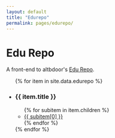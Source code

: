 ```yaml
---
layout: default
title: "Edurepo"
permalink: pages/edurepo/
---
```


Edu Repo
===

A front-end to altbdoor's [Edu Repo](https://drive.google.com/folderview?id=0B5pMzfAiZLn4cU1BYjFKdWlXdVU&usp=sharing).

<ul id="edurepo-result">
	{% for item in site.data.edurepo %}
		<li>
			<h3>{{ item.title }}</h3>
			<ul>
				{% for subitem in item.children %}
					<li><a href="http://adf.ly/8580409/{{ subitem[1] }}">{{ subitem[0] }}</a></li>
				{% endfor %}
			</ul>
		</li>
	{% endfor %}
</ul>


